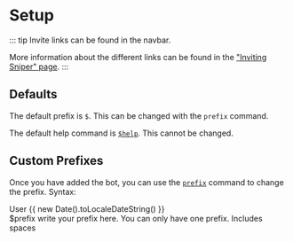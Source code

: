 # Setup

::: tip
Invite links can be found in the navbar.

More information about the different links can be found in the ["Inviting Sniper" page](../invite/README.md).
:::

## Defaults

The default prefix is `$`. This can be changed with the `prefix` command.

The default help command is [`$help`](/commands/#help). This cannot be changed.

## Custom Prefixes

Once you have added the bot, you can use the [`prefix`](/commands/#prefix) command to change the prefix.
Syntax:

<div class="discord-messages">
  <div class="discord-message">
    <div class="discord-message-content">
      <div class="discord-author-avatar">
        <img src="https://cdn.discordapp.com/embed/avatars/0.png" alt="" />
      </div>
      <div class="discord-message-body">
      <span class="discord-author-info">
        <span class="discord-author-username">
          User
        </span>
      </span>
      <span class="discord-message-timestamp">
        {{ new Date().toLocaleDateString() }}
      </span>
      <br />
        &#36prefix write your prefix here. You can only have one prefix. Includes spaces
      </div>
    </div>
  </div>
</div>
